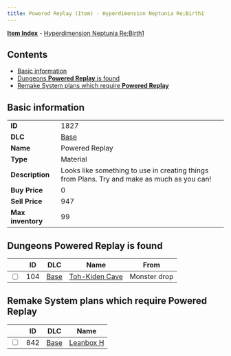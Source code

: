 ```yaml
---
title: Powered Replay (Item) - Hyperdimension Neptunia Re;Birth1
---
```


[**Item Index**](/neptunia/rb1/item/index.html) - [Hyperdimension Neptunia Re;Birth1](/neptunia/rb1)

## Contents

- [Basic information](#basic-information)
- [Dungeons **Powered Replay** is found](#dungeons-powered-replay-is-found)
- [Remake System plans which require **Powered Replay**](#remake-system-plans-which-require-powered-replay)
## Basic information

|   |   |
| -- | -- |
| **ID** | 1827 |
| **DLC** | [Base](/neptunia/rb1/dlc/1-base.html) |
| **Name** | Powered Replay |
| **Type** | Material |
| **Description** | Looks like something to use in creating things from Plans. Try and make as much as you can! |
| **Buy Price** | 0 |
| **Sell Price** | 947 |
| **Max inventory** | 99 |


## Dungeons **Powered Replay** is found

|    | ID | DLC | Name | From |
| -- | -- | --- | ---- | ---- |
| <input type="checkbox" id="rb1-dungeon-1-104" class="trackbox" /> | 104 | [Base](/neptunia/rb1/dlc/1-base.html) | [Toh-Kiden Cave](/neptunia/rb1/dungeon/1-104-toh-kiden-cave.html) | Monster drop |


## Remake System plans which require **Powered Replay**

|    | ID | DLC | Name |
| -- | -- | --- | ---- |
| <input type="checkbox" id="rb1-quest-1-842" class="trackbox" /> | 842 | [Base](/neptunia/rb1/dlc/1-base.html) | [Leanbox H](/neptunia/rb1/quest/1-842-leanbox-h.html) |
